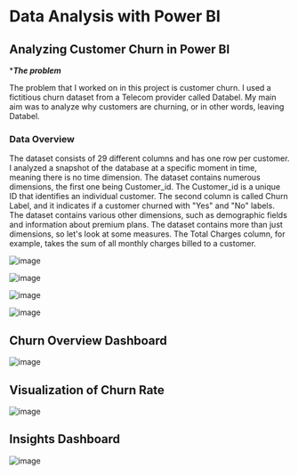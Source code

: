 # Data Analysis with Power BI
## Analyzing Customer Churn in Power BI

****The problem***

The problem that I worked on in this project is customer churn. I used a fictitious churn dataset from a Telecom provider called Databel. My main aim was to analyze why customers are churning, or in other words, leaving Databel.

### Data Overview
The dataset consists of 29 different columns and has one row per customer. I analyzed a snapshot of the database at a specific moment in time, meaning there is no time dimension.
The dataset contains numerous dimensions, the first one being Customer_id. The Customer_id is a unique ID that identifies an individual customer. The second column is called Churn Label, and it indicates if a customer churned with "Yes" and "No" labels. The dataset contains various other dimensions, such as demographic fields and information about premium plans.
The dataset contains more than just dimensions, so let's look at some measures. The Total Charges column, for example, takes the sum of all monthly charges billed to a customer.

![image](https://github.com/vibrahimova/DataAnalysisPowerBI/assets/68854630/3ac0db9b-569b-42a3-aaaf-ccc27cd8c3c5)

![image](https://github.com/vibrahimova/DataAnalysisPowerBI/assets/68854630/3101bbee-e5ff-4b3b-8f0f-2846055e67a3)

![image](https://github.com/vibrahimova/DataAnalysisPowerBI/assets/68854630/ac79c9ea-1a06-4af7-89ce-aaf821e8de3c)

![image](https://github.com/vibrahimova/DataAnalysisPowerBI/assets/68854630/fe474b69-208a-446f-afb8-1737769f0a0c)




## Churn Overview Dashboard
![image](https://github.com/vibrahimova/DataAnalysisPowerBI/assets/68854630/27633a54-e4d9-493c-bcef-660566c8bc3c)

## Visualization of Churn Rate
![image](https://github.com/vibrahimova/DataAnalysisPowerBI/assets/68854630/664da8f5-bdb7-44b4-90eb-f5fe44e9406d)


## Insights Dashboard
![image](https://github.com/vibrahimova/DataAnalysisPowerBI/assets/68854630/90bde6df-cd4c-404b-8b3a-f09b7e7c9a48)

